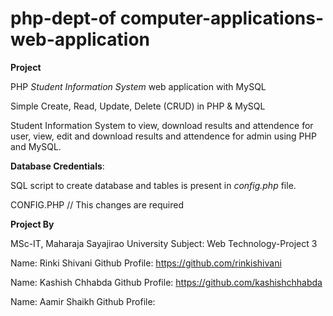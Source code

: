 # php-dept-of computer-applications-web-application

__Project__

PHP _Student Information System_ web application with MySQL

Simple Create, Read, Update, Delete (CRUD) in PHP & MySQL

Student Information System to view, download results and attendence for user, view, edit and download results and attendence for admin using PHP and MySQL.

__Database Credentials__:

SQL script to create database and tables is present in _config.php_ file.

CONFIG.PHP
//  This changes are required
<?php

$dbServer = 'localhost';
$dbUsername = 'root';
$dbPassword = '';
$dbDatabase = 'student_info_system';

?>

__Project By__

MSc-IT, Maharaja Sayajirao University
Subject: Web Technology-Project 3

Name: Rinki Shivani
Github Profile: https://github.com/rinkishivani

Name: Kashish Chhabda
Github Profile: https://github.com/kashishchhabda

Name: Aamir Shaikh
Github Profile:
